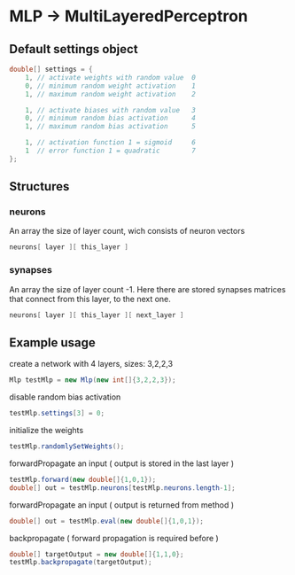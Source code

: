 # MLP -> MultiLayeredPerceptron

## Default settings object
```java
double[] settings = {
    1, // activate weights with random value  0
    0, // minimum random weight activation    1
    1, // maximum random weight activation    2

    1, // activate biases with random value   3
    0, // minimum random bias activation      4
    1, // maximum random bias activation      5

    1, // activation function 1 = sigmoid     6
    1  // error function 1 = quadratic        7
};
```

## Structures

### neurons
An array the size of layer count, wich consists of neuron vectors

```java
neurons[ layer ][ this_layer ]
```

### synapses
An array the size of layer count -1. Here there are stored synapses matrices that connect from this layer, to the next one.

```java
neurons[ layer ][ this_layer ][ next_layer ]
```

## Example usage

create a network with 4 layers, sizes: 3,2,2,3
```java
Mlp testMlp = new Mlp(new int[]{3,2,2,3});
```

disable random bias activation
```java
testMlp.settings[3] = 0;
```

initialize the weights
```java
testMlp.randomlySetWeights();
```

forwardPropagate an input ( output is stored in the last layer )
```java
testMlp.forward(new double[]{1,0,1});
double[] out = testMlp.neurons[testMlp.neurons.length-1];
```

forwardPropagate an input ( output is returned from method )
```java
double[] out = testMlp.eval(new double[]{1,0,1});
```

backpropagate ( forward propagation is required before )
```java
double[] targetOutput = new double[]{1,1,0};
testMlp.backpropagate(targetOutput);
```




